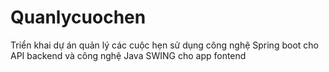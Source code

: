 # Quanlycuochen
Triển khai dự án quản lý các cuộc hẹn sử dụng công nghệ Spring boot cho API backend và công nghệ Java SWING cho app fontend
